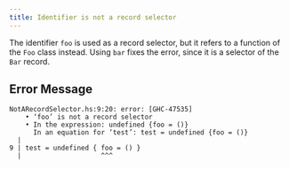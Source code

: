 ```yaml
---
title: Identifier is not a record selector
---
```


The identifier `foo` is used as a record selector, but it refers to a function of the `Foo` class instead.
Using `bar` fixes the error, since it is a selector of the `Bar` record.

## Error Message
```
NotARecordSelector.hs:9:20: error: [GHC-47535]
    • ‘foo’ is not a record selector
    • In the expression: undefined {foo = ()}
      In an equation for ‘test’: test = undefined {foo = ()}
  |
9 | test = undefined { foo = () }
  |                    ^^^
```
